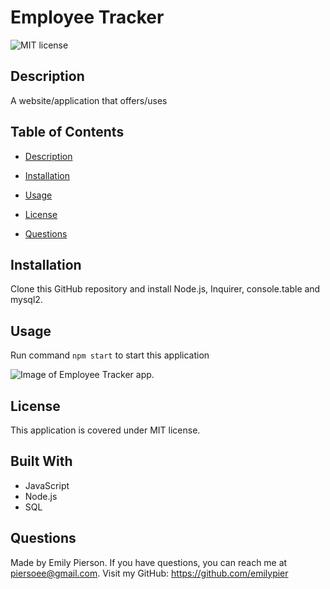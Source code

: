 # Employee Tracker
![MIT license](https://img.shields.io/badge/license-MIT-yellow)

## Description 
A website/application that offers/uses

## Table of Contents 

* [Description](#description)

* [Installation](#installation)

* [Usage](#usage)

* [License](#license)

* [Questions](#questions)

## Installation
Clone this GitHub repository and install Node.js, Inquirer, console.table and mysql2.

## Usage
Run command `npm start` to start this application

![Image of Employee Tracker app.](/docs/assets/note-taker-image.png)


## License
This application is covered under MIT license.

## Built With
* JavaScript
* Node.js
* SQL

## Questions
Made by Emily Pierson.
If you have questions, you can reach me at piersoee@gmail.com. 
Visit my GitHub: https://github.com/emilypier
